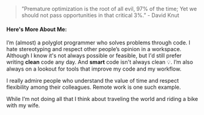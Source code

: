 > ”Premature optimization is the root of all evil, 97% of the time; Yet we should not pass opportunities in that critical 3%.” - David Knut


#### Here's More About Me:
I’m (almost) a polyglot programmer who solves problems through code. I hate stereotyping and respect other people’s opinion in a workspace. 
Although I know it's not  always possible or feasible, but I'd still prefer writing <b>clean</b> code any day. And <b>smart</b> code isn't always clean 💡. I’m also always on a lookout for tools that improve my code and my workflow.

I really admire people who understand the value of time and respect flexibility among their colleagues. Remote work is one such example.

While I’m not doing all that I think about traveling the world and riding a bike with my wife.
